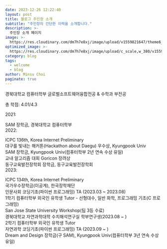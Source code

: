 ```yaml
---
date: 2023-12-26 12:22:40
layout: post
title: 블로그 주인장 소개
subtitle: "주인장의 간단한 이력을 소개합니다."
description: >-
  주인장 소개 페이지
image: >-
  https://res.cloudinary.com/dm7h7e8xj/image/upload/v1559821647/theme6_qeeojf.jpg
optimized_image: >-
  https://res.cloudinary.com/dm7h7e8xj/image/upload/c_scale,w_380/v1559821647/theme6_qeeojf.jpg
category: blog
tags:
  - welcome
  - blog
author: Minsu Choi
paginate: true
---
```


경북대학교 컴퓨터학부 글로벌소프트웨어융합전공 & 수학과 부전공

총 학점: 4.01/4.3

2021:

SAM 장학금, 경북대학교 컴퓨터학부<br>
2022:

ICPC 136th, Korea Internet Preliminary<br>
대구를 빛내는 해커톤(Hackathon about Daegu) 우수상, Kyungpook Univ<br>
SAM 장학금, Kyungpook Univ(컴퓨터학부 2년 연속 수상 유일)<br>
교내 알고리즘 대회 Goricon 장려상<br>
동구교육발전장학회 장학금, 동구교육발전장학회<br>
2023:

ICPC 134th, Korea Internet Preliminary<br>
국가우수장학금(이공계), 한국장학재단<br>
인문사회 코딩기초(파이썬 프로그래밍) TA (2023.03 ~ 2023.08)<br>
1학기 컴퓨터학부 외국인 유학생 Tutor - 선형대수, 일반 화학, 프로그래밍 기초(C 프로그래밍)<br>
San Jose State University Workshop(팀 3등 수료)<br>
경북대학교 자연과학대학 수치해석연구실 학부연구생(2023.08 ~ )<br>
2학기 컴퓨터학부 외국인 유학생 Tutor<br>
자연과학 코딩기초(파이썬 프로그래밍) TA (2023.09 ~ )<br>
Dream and Design 장학금(구 SAM), Kyungpook Univ(컴퓨터학부 3년 연속 수상 유일)<br>
